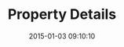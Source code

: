 ---
layout: utility-results
title:  "Property Details"
date:   2015-01-03 09:10:10
categories: local
---